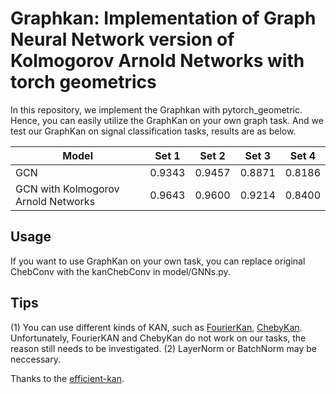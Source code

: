 # Graphkan: Implementation of Graph Neural Network version of Kolmogorov Arnold Networks with torch geometrics

In this repository, we implement the Graphkan with pytorch_geometric. Hence, you can easily utilize the GraphKan on your own graph task. And we test our GraphKan on signal classification tasks, results are as below.

| Model     | Set 1 | Set 2 | Set 3 | Set 4 |
| ----------- | ----------- |----------- |----------- |----------- |
| GCN      | 0.9343       |0.9457|0.8871|0.8186|
| GCN with  Kolmogorov Arnold Networks  |  0.9643       |0.9600 |0.9214|0.8400|

## Usage
If you want to use GraphKan on your own task, you can replace original ChebConv with the kanChebConv in model/GNNs.py. 

## Tips
(1) You can use different kinds of KAN, such as [FourierKan](https://github.com/GistNoesis/FourierKAN), [ChebyKan](https://github.com/SynodicMonth/ChebyKAN). Unfortunately, FourierKAN and ChebyKan do not work on our tasks, the reason still needs to be investigated.
(2) LayerNorm or BatchNorm may be neccessary.

Thanks to the [efficient-kan](https://github.com/Blealtan/efficient-kan/).
